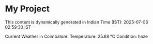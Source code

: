 # My Project

This content is dynamically generated in Indian Time (IST): 2025-07-06 02:59:30 IST


Current Weather in Coimbatore:
Temperature: 25.88 °C
Condition: haze
